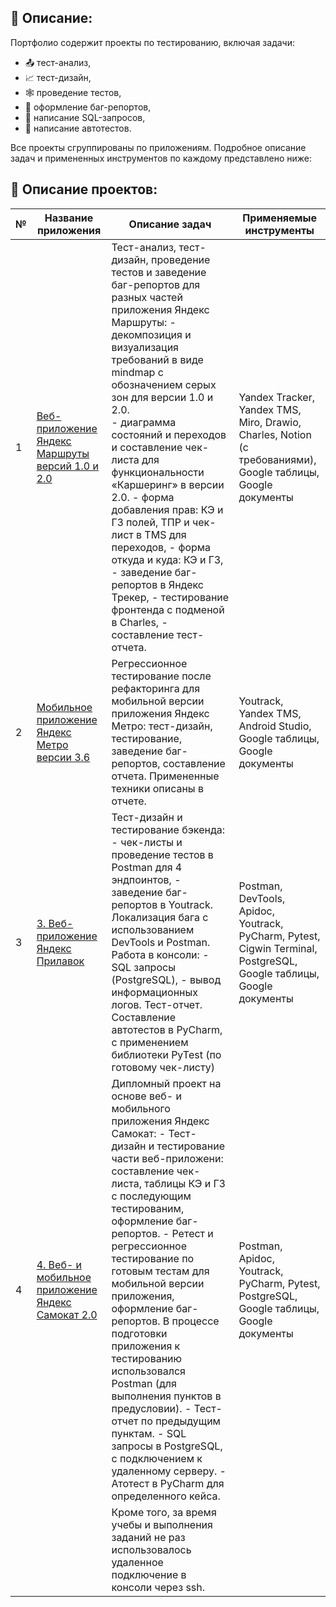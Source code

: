 ## :page_facing_up: Описание:

Портфолио содержит проекты по тестированию, включая задачи:
- :outbox_tray: тест-анализ,
- :chart_with_upwards_trend: тест-дизайн,
- :spider_web: проведение тестов,
- :pushpin: оформление баг-репортов,
- :floppy_disk: написание SQL-запросов,
- :roller_coaster: написание автотестов.

Все проекты сгруппированы по приложениям. Подробное описание задач и примененных инструментов по каждому представлено ниже:

## :page_with_curl: Описание проектов:
|        №      | Название приложения    | Описание задач                                                 | Применяемые инструменты | 
|---------------|-------------------|------------------------------------------------------------------|-------------------------|
|1              |[Веб-приложение Яндекс Маршруты версий 1.0 и 2.0](https://github.com/Ilbina/Ilbina/tree/main/%D0%9F%D0%BE%D1%80%D1%82%D1%84%D0%BE%D0%BB%D0%B8%D0%BE%20%D0%98%D0%BD%D0%B6%D0%B5%D0%BD%D0%B5%D1%80%20%D0%BF%D0%BE%20%D1%82%D0%B5%D1%81%D1%82%D0%B8%D1%80%D0%BE%D0%B2%D0%B0%D0%BD%D0%B8%D1%8E/%D0%9F%D1%80%D0%B8%D0%BB%D0%BE%D0%B6%D0%B5%D0%BD%D0%B8%D0%B5%20%D0%AF%D0%BD%D0%B4%D0%B5%D0%BA%D1%81%20%D0%9C%D0%B0%D1%80%D1%88%D1%80%D1%83%D1%82%D1%8B%201.0%20%D0%B8%202.0)| Тест-анализ, тест-дизайн, проведение тестов и заведение баг-репортов для разных частей приложения Яндекс Маршруты: - декомпозиция и визуализация требований в виде mindmap с обозначением серых зон для версии 1.0 и 2.0. <br>- диаграмма состояний и переходов и составление чек-листа для функциональности «Каршеринг» в версии 2.0.   - форма добавления прав: КЭ и ГЗ полей, ТПР и чек-лист в TMS для переходов,   - форма откуда и куда: КЭ и ГЗ,  - заведение баг-репортов  в Яндекс Трекер,   - тестирование фронтенда с подменой в Charles,   - составление тест-отчета. |Yandex Tracker, Yandex TMS, Miro, Drawio, Charles, Notion (с требованиями), Google таблицы, Google документы| 
|2              |[Мобильное приложение Яндекс Метро версии 3.6](https://github.com/Ilbina/Ilbina/tree/main/%D0%9F%D0%BE%D1%80%D1%82%D1%84%D0%BE%D0%BB%D0%B8%D0%BE%20%D0%98%D0%BD%D0%B6%D0%B5%D0%BD%D0%B5%D1%80%20%D0%BF%D0%BE%20%D1%82%D0%B5%D1%81%D1%82%D0%B8%D1%80%D0%BE%D0%B2%D0%B0%D0%BD%D0%B8%D1%8E/%D0%9F%D1%80%D0%B8%D0%BB%D0%BE%D0%B6%D0%B5%D0%BD%D0%B8%D0%B5%20%D0%AF%D0%BD%D0%B4%D0%B5%D0%BA%D1%81%20%D0%9C%D0%B5%D1%82%D1%80%D0%BE%203.6)| Регрессионное тестирование после рефакторинга для мобильной версии приложения Яндекс Метро: тест-дизайн, тестирование, заведение баг-репортов, составление отчета. Примененные техники описаны в отчете.|Youtrack, Yandex TMS, Android Studio, Google таблицы, Google документы|
|3              |[3. Веб-приложение Яндекс Прилавок](https://github.com/Ilbina/Ilbina/tree/main/%D0%9F%D0%BE%D1%80%D1%82%D1%84%D0%BE%D0%BB%D0%B8%D0%BE%20%D0%98%D0%BD%D0%B6%D0%B5%D0%BD%D0%B5%D1%80%20%D0%BF%D0%BE%20%D1%82%D0%B5%D1%81%D1%82%D0%B8%D1%80%D0%BE%D0%B2%D0%B0%D0%BD%D0%B8%D1%8E/%D0%9F%D1%80%D0%B8%D0%BB%D0%BE%D0%B6%D0%B5%D0%BD%D0%B8%D0%B5%20%D0%AF%D0%BD%D0%B4%D0%B5%D0%BA%D1%81%20%D0%9F%D1%80%D0%B8%D0%BB%D0%B0%D0%B2%D0%BE%D0%BA)| Тест-дизайн и тестирование бэкенда:    - чек-листы и проведение тестов в Postman для 4 эндпоинтов,    - заведение баг-репортов в Youtrack.    Локализация бага с использованием DevTools и Postman.   Работа в консоли:    - SQL запросы (PostgreSQL),    - вывод информационных логов.    Тест-отчет.    Составление автотестов в PyCharm, с применением библиотеки PyTest (по готовому чек-листу)|Postman, DevTools, Apidoc, Youtrack, PyCharm, Pytest, Cigwin Terminal, PostgreSQL, Google таблицы, Google документы|
|4              |[4. Веб- и мобильное приложение Яндекс Самокат 2.0](https://github.com/Ilbina/Ilbina/tree/main/%D0%9F%D0%BE%D1%80%D1%82%D1%84%D0%BE%D0%BB%D0%B8%D0%BE%20%D0%98%D0%BD%D0%B6%D0%B5%D0%BD%D0%B5%D1%80%20%D0%BF%D0%BE%20%D1%82%D0%B5%D1%81%D1%82%D0%B8%D1%80%D0%BE%D0%B2%D0%B0%D0%BD%D0%B8%D1%8E/%D0%9F%D1%80%D0%B8%D0%BB%D0%BE%D0%B6%D0%B5%D0%BD%D0%B8%D0%B5%20%D0%AF%D0%BD%D0%B4%D0%B5%D0%BA%D1%81%20%D0%A1%D0%B0%D0%BC%D0%BE%D0%BA%D0%B0%D1%82)|Дипломный проект на основе веб- и мобильного приложения Яндекс Самокат:    - Тест-дизайн и тестирование части веб-приложени: составление чек-листа, таблицы КЭ и ГЗ с последующим тестированим, оформление баг-репортов.    - Ретест и регрессионное тестирование по готовым тестам для мобильной версии приложения, оформление баг-репортов. В процессе подготовки приложения к тестированию использовался Postman (для выполнения пунктов в предусловии).    - Тест-отчет по предыдущим пунктам.    - SQL запросы в  PostgreSQL, с подключением к удаленному серверу.    - Атотест в PyCharm для определенного кейса. |Postman, Apidoc, Youtrack, PyCharm, Pytest,  PostgreSQL, Google таблицы, Google документы|     
|   |   |Кроме того, за время учебы и выполнения заданий не раз использовалось удаленное подключение в консоли через ssh.|   |
